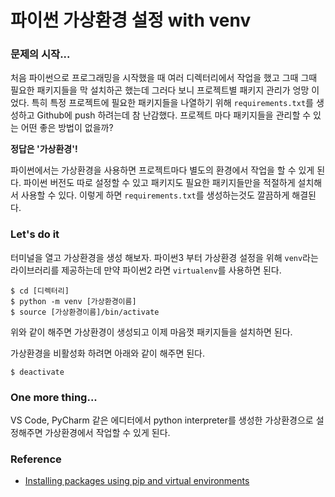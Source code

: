 # 파이썬 가상환경 설정 with venv

### 문제의 시작...
처음 파이썬으로 프로그래밍을 시작했을 때 여러 디렉터리에서 작업을 했고 그때 그때 필요한 패키지들을 막 설치하곤 했는데 그러다 보니 프로젝트별 패키지 관리가 엉망 이었다. 특히 특정 프로젝트에 필요한 패키지들을 나열하기 위해  `requirements.txt`를 생성하고 Github에 push 하려는데 참 난감했다. 프로젝트 마다 패키지들을 관리할 수 있는 어떤 좋은 방법이 없을까?

**정답은 '가상환경'!**

파이썬에서는 가상환경을 사용하면 프로젝트마다 별도의 환경에서 작업을 할 수 있게 된다. 파이썬 버전도 따로 설정할 수 있고 패키지도 필요한 패키지들만을 적절하게 설치해서 사용할 수 있다. 이렇게 하면 `requirements.txt`를 생성하는것도 깔끔하게 해결된다.

### Let's do it

터미널을 열고 가상환경을 생성 해보자. 파이썬3 부터 가상환경 설정을 위해 `venv`라는 라이브러리를 제공하는데 만약 파이썬2 라면 `virtualenv`를 사용하면 된다.

```shell
$ cd [디렉터리]
$ python -m venv [가상환경이름]
$ source [가상환경이름]/bin/activate
```

위와 같이 해주면 가상환경이 생성되고 이제 마음껏 패키지들을 설치하면 된다. 

가상환경을 비활성화 하려면 아래와 같이 해주면 된다.

```shell
$ deactivate
```

### One more thing...
VS Code, PyCharm 같은 에디터에서 python interpreter를 생성한 가상환경으로 설정해주면 가상환경에서 작업할 수 있게 된다.


### Reference

- [Installing packages using pip and virtual environments](https://packaging.python.org/guides/installing-using-pip-and-virtual-environments/)